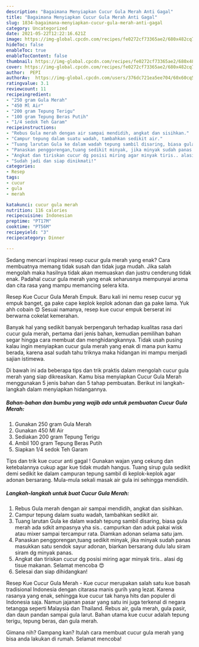 ```yaml
---
description: "Bagaimana Menyiapkan Cucur Gula Merah Anti Gagal"
title: "Bagaimana Menyiapkan Cucur Gula Merah Anti Gagal"
slug: 1834-bagaimana-menyiapkan-cucur-gula-merah-anti-gagal
category: Uncategorized
date: 2021-05-22T12:22:16.621Z
image: https://img-global.cpcdn.com/recipes/fe0272cf73365ae2/680x482cq70/cucur-gula-merah-foto-resep-utama.jpg
hideToc: false
enableToc: true
enableTocContent: false
thumbnail: https://img-global.cpcdn.com/recipes/fe0272cf73365ae2/680x482cq70/cucur-gula-merah-foto-resep-utama.jpg
cover: https://img-global.cpcdn.com/recipes/fe0272cf73365ae2/680x482cq70/cucur-gula-merah-foto-resep-utama.jpg
author:  PEPI
authorAv:  https://img-global.cpcdn.com/users/376dc721ea5ee704/60x60cq50/avatar.jpg
ratingvalue: 3.1
reviewcount: 11
recipeingredient:
- "250 gram Gula Merah"
- "450 Ml Air"
- "200 gram Tepung Terigu"
- "100 gram Tepung Beras Putih"
- "1/4 sedok Teh Garam"
recipeinstructions:
- "Rebus Gula merah dengan air sampai mendidih, angkat dan sisihkan."
- "Campur tepung dalam suatu wadah, tambahkan sedikit air."
- "Tuang larutan Gula ke dalam wadah tepung sambil disaring, biasa gula merah ada sdkit ampasnya yha sis.. campurkan dan aduk pakai wisk atau mixer sampai tercampur rata. Diamkan adonan selama satu jam."
- "Panaskan penggorengan,tuang sedikit minyak, jika minyak sudah panas masukkan satu sendok sayur adonan, biarkan bersarang dulu lalu siram siram dg minyak panas."
- "Angkat dan tiriskan cucur dg posisi miring agar minyak tiris.. alasi dg tisue makanan. Selamat mencoba 😍"
- "Sudah jadi dan siap dinikmati!"
categories:
- Resep
tags:
- cucur
- gula
- merah

katakunci: cucur gula merah 
nutrition: 116 calories
recipecuisine: Indonesian
preptime: "PT17M"
cooktime: "PT56M"
recipeyield: "3"
recipecategory: Dinner

---
```



Sedang mencari inspirasi resep cucur gula merah yang enak? Cara membuatnya memang tidak susah dan tidak juga mudah. Jika salah mengolah maka hasilnya tidak akan memuaskan dan justru cenderung tidak enak. Padahal cucur gula merah yang enak seharusnya mempunyai aroma dan cita rasa yang mampu memancing selera kita.


Resep Kue Cucur Gula Merah Empuk. Baru kali ini nemu resep cucur yg empuk banget, ga pake cape keplok keplok adonan dan ga pake lama. Yuk ahh cobain 😍 Sesuai namanya, resep kue cucur empuk berserat ini berwarna cokelat kemerahan.

Banyak hal yang sedikit banyak berpengaruh terhadap kualitas rasa dari cucur gula merah, pertama dari jenis bahan, kemudian pemilihan bahan segar hingga cara membuat dan menghidangkannya. Tidak usah pusing kalau ingin menyiapkan cucur gula merah yang enak di mana pun kamu berada, karena asal sudah tahu triknya maka hidangan ini mampu menjadi sajian istimewa.


Di bawah ini ada beberapa tips dan trik praktis dalam mengolah cucur gula merah yang siap dikreasikan. Kamu bisa menyiapkan Cucur Gula Merah menggunakan 5 jenis bahan dan 5 tahap pembuatan. Berikut ini langkah-langkah dalam menyiapkan hidangannya.

<!--inarticleads1-->

##### Bahan-bahan dan bumbu yang wajib ada untuk pembuatan Cucur Gula Merah:

1. Gunakan 250 gram Gula Merah
1. Gunakan 450 Ml Air
1. Sediakan 200 gram Tepung Terigu
1. Ambil 100 gram Tepung Beras Putih
1. Siapkan 1/4 sedok Teh Garam


Tips dan trik kue cucur anti gagal ! Gunakan wajan yang cekung dan ketebalannya cukup agar kue tidak mudah hangus. Tuang sirup gula sedikit demi sedikit ke dalam campuran tepung sambil di keplok-keplok agar adonan bersarang. Mula-mula sekali masak air gula ini sehingga mendidih. 

<!--inarticleads2-->

##### Langkah-langkah untuk buat Cucur Gula Merah:

1. Rebus Gula merah dengan air sampai mendidih, angkat dan sisihkan.
1. Campur tepung dalam suatu wadah, tambahkan sedikit air.
1. Tuang larutan Gula ke dalam wadah tepung sambil disaring, biasa gula merah ada sdkit ampasnya yha sis.. campurkan dan aduk pakai wisk atau mixer sampai tercampur rata. Diamkan adonan selama satu jam.
1. Panaskan penggorengan,tuang sedikit minyak, jika minyak sudah panas masukkan satu sendok sayur adonan, biarkan bersarang dulu lalu siram siram dg minyak panas.
1. Angkat dan tiriskan cucur dg posisi miring agar minyak tiris.. alasi dg tisue makanan. Selamat mencoba 😍
1. Selesai dan siap dihidangkan!

Resep Kue Cucur Gula Merah - Kue cucur merupakan salah satu kue basah tradisional Indonesia dengan citarasa manis gurih yang lezat. Karena rasanya yang enak, sehingga kue cucur tak hanya hits dan populer di Indonesia saja. Namun jajanan pasar yang satu ini juga terkenal di negara tetangga seperti Malaysia dan Thailand. Rebus air, gula merah, gula pasir, dan daun pandan sampai gula larut. Bahan utama kue cucur adalah tepung terigu, tepung beras, dan gula merah. 

Gimana nih? Gampang kan? Itulah cara membuat cucur gula merah yang bisa anda lakukan di rumah. Selamat mencoba!
